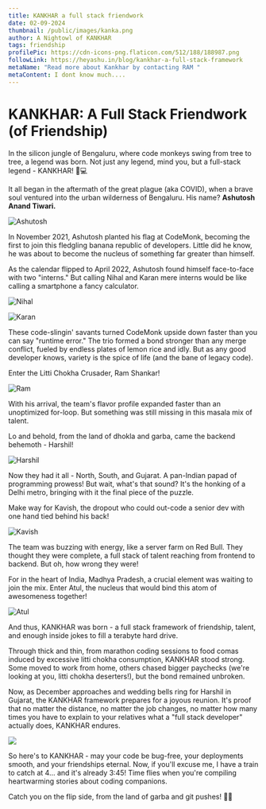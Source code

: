 ```yaml
---
title: KANKHAR a full stack friendwork
date: 02-09-2024
thumbnail: /public/images/kanka.png
author: A Nightowl of KANKHAR
tags: friendship
profilePic: https://cdn-icons-png.flaticon.com/512/188/188987.png
followLink: https://heyashu.in/blog/kankhar-a-full-stack-framework
metaName: "Read more about Kankhar by contacting RAM "
metaContent: I dont know much....
---
```


# KANKHAR: A Full Stack Friendwork (of Friendship)



In the silicon jungle of Bengaluru, where code monkeys swing from tree to tree, a legend was born. Not just any legend, mind you, but a full-stack legend - KANKHAR! 🐒💻

It all began in the aftermath of the great plague (aka COVID), when a brave soul ventured into the urban wilderness of Bengaluru. His name? **Ashutosh Anand Tiwari.**

![Ashutosh](/images/ashu.png "Ashutosh Anand Tiwari")

In November 2021, Ashutosh planted his flag at CodeMonk, becoming the first to join this fledgling banana republic of developers. Little did he know, he was about to become the nucleus of something far greater than himself.

As the calendar flipped to April 2022, Ashutosh found himself face-to-face with two "interns." But calling Nihal and Karan mere interns would be like calling a smartphone a fancy calculator.

![Nihal](/images/nihal.png "Nihal")

![Karan](/images/karan.png "Kishan ")

These code-slingin' savants turned CodeMonk upside down faster than you can say "runtime error." The trio formed a bond stronger than any merge conflict, fueled by endless plates of lemon rice and idly. But as any good developer knows, variety is the spice of life (and the bane of legacy code).

Enter the Litti Chokha Crusader, Ram Shankar!

![Ram](/images/ram.png "Ram")

With his arrival, the team's flavor profile expanded faster than an unoptimized for-loop. But something was still missing in this masala mix of talent.

Lo and behold, from the land of dhokla and garba, came the backend behemoth - Harshil!

![Harshil](/images/harshil.png "Harshil")

Now they had it all - North, South, and Gujarat. A pan-Indian papad of programming prowess! But wait, what's that sound? It's the honking of a Delhi metro, bringing with it the final piece of the puzzle.

Make way for Kavish, the dropout who could out-code a senior dev with one hand tied behind his back!

![Kavish](/images/kavish.png "Kavish")

The team was buzzing with energy, like a server farm on Red Bull. They thought they were complete, a full stack of talent reaching from frontend to backend. But oh, how wrong they were!

For in the heart of India, Madhya Pradesh, a crucial element was waiting to join the mix. Enter Atul, the nucleus that would bind this atom of awesomeness together!

![Atul](/images/atul.png "Atul")

And thus, KANKHAR was born - a full stack framework of friendship, talent, and enough inside jokes to fill a terabyte hard drive.

Through thick and thin, from marathon coding sessions to food comas induced by excessive litti chokha consumption, KANKHAR stood strong. Some moved to work from home, others chased bigger paychecks (we're looking at you, litti chokha deserters!), but the bond remained unbroken.

Now, as December approaches and wedding bells ring for Harshil in Gujarat, the KANKHAR framework prepares for a joyous reunion. It's proof that no matter the distance, no matter the job changes, no matter how many times you have to explain to your relatives what a "full stack developer" actually does, KANKHAR endures.

![](/images/all.png)

So here's to KANKHAR - may your code be bug-free, your deployments smooth, and your friendships eternal. Now, if you'll excuse me, I have a train to catch at 4... and it's already 3:45! Time flies when you're compiling heartwarming stories about coding companions.

Catch you on the flip side, from the land of garba and git pushes! 🚂💨
